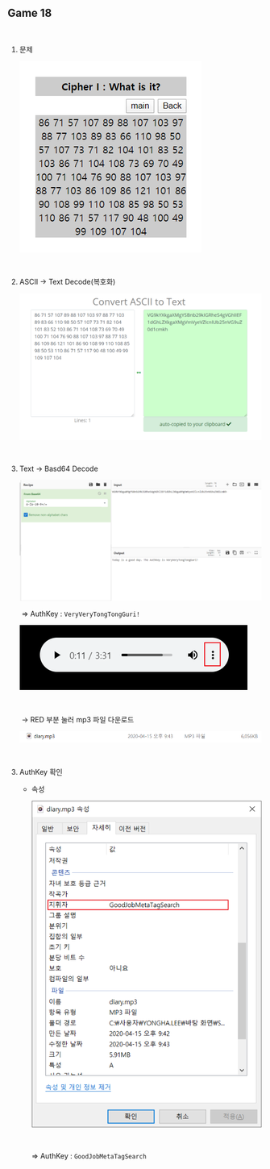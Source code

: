 ## Game 18

<br>

1. 문제

   ![](./images/1586958214721.png)

<br>

2. ASCII → Text Decode(복호화)

   ![](./images/1586958351463.png)

<br>

3. Text → Basd64 Decode

   ![1586958663226](./images/1586958663226.png)

   ​	⇒ AuthKey : `VeryVeryTongTongGuri!`



   ![](./images/1586954704222.png)

   <br>

   ​	→ RED 부분 눌러 mp3 파일 다운로드

   ![1586954752749](./images/1586954752749.png)

<br>

3. AuthKey 확인

   - 속성

     ![1586954926410](./images/1586954926410.png)

     <br>

     ⇒ AuthKey : `GoodJobMetaTagSearch`

